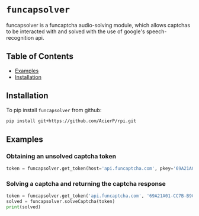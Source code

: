 # `funcapsolver` 

funcapsolver is a funcaptcha audio-solving module, which allows captchas to be interacted with and solved with the use of google's speech-recognition api.

## Table of Contents

* [Examples](#Examples)
* [Installation](#installation)

## Installation

To pip install `funcapsolver` from github:

```bash
pip install git+https://github.com/AcierP/rpi.git
```

## Examples

### Obtaining an unsolved captcha token
```python
token = funcapsolver.get_token(host='api.funcaptcha.com', pkey='69A21A01-CC7B-B9C6-0F9A-E7FA06677FFC')
```

### Solving a captcha and returning the captcha response
```python
token = funcapsolver.get_token('api.funcaptcha.com', '69A21A01-CC7B-B9C6-0F9A-E7FA06677FFC')
solved = funcapsolver.solveCaptcha(token)
print(solved)
```
